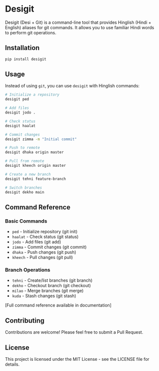 # Desigit

Desigit (Desi + Git) is a command-line tool that provides Hinglish (Hindi + English) aliases for git commands. It allows you to use familiar Hindi words to perform git operations.

## Installation

```bash
pip install desigit
```

## Usage

Instead of using `git`, you can use `desigit` with Hinglish commands:

```bash
# Initialize a repository
desigit ped

# Add files
desigit jodo .

# Check status
desigit haalat

# Commit changes
desigit zimma -m "Initial commit"

# Push to remote
desigit dhaka origin master

# Pull from remote
desigit kheech origin master

# Create a new branch
desigit tehni feature-branch

# Switch branches
desigit dekho main
```

## Command Reference

### Basic Commands
- `ped` - Initialize repository (git init)
- `haalat` - Check status (git status)
- `jodo` - Add files (git add)
- `zimma` - Commit changes (git commit)
- `dhaka` - Push changes (git push)
- `kheech` - Pull changes (git pull)

### Branch Operations
- `tehni` - Create/list branches (git branch)
- `dekho` - Checkout branch (git checkout)
- `milao` - Merge branches (git merge)
- `kuda` - Stash changes (git stash)

[Full command reference available in documentation]

## Contributing

Contributions are welcome! Please feel free to submit a Pull Request.

## License

This project is licensed under the MIT License - see the LICENSE file for details.